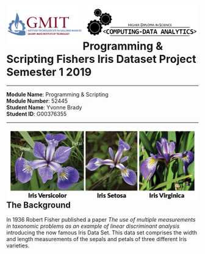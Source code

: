 
<img align="left" src="/images/GMIT-logo.png" alt="GMIT" width="200"/>                               <img align="right" src="/images/data-analytics.png" alt="HDipDA" width="300"/>  

# Programming &amp; Scripting Fishers Iris Dataset Project Semester 1 2019


___________________________________________

**Module Name**: Programming & Scripting  
**Module Number**: 52445  
**Student Name**: Yvonne Brady  
**Student ID**: G00376355  
___________________________________________

<img align="left" src="/images/iris-varieties.png" alt="Iris Varieties"/>

## The Background ##
In 1936 Robert Fisher published a paper _The use of multiple measurements in taxonomic problems as an example of linear discriminant analysis_ introducing the now famous Iris Data Set. This data set comprises the width and length measurements of the sepals and petals of three different Iris varieties.    